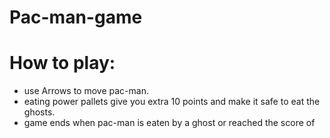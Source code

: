 # Pac-man-game
# How to play:
  - use Arrows to move pac-man.
  - eating power pallets give you extra 10 points and make it safe to eat the ghosts.
  - game ends when pac-man is eaten by a ghost or reached the score of 
